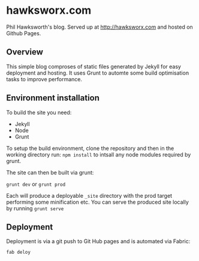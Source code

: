 # hawksworx.com

Phil Hawksworth's blog.  Served up at http://hawksworx.com and hosted on Github Pages.


## Overview

This simple blog comproses of static files generated by Jekyll for easy deployment and hosting. It uses Grunt to automte some build optimisation tasks to improve performance.


## Environment installation

To build the site you need:

- Jekyll
- Node
- Grunt

To setup the build environment, clone the repository and then in the working directory run: `npm install` to intsall any node modules required by grunt.

The site can then be built via grunt:

`grunt dev` or `grunt prod`

Each will produce a deployable `_site` directory with the prod target performing some minification etc.  You can serve the produced site locally by running `grunt serve`


## Deployment

Deployment is via a git push to Git Hub pages and is automated via Fabric:

`fab deloy`